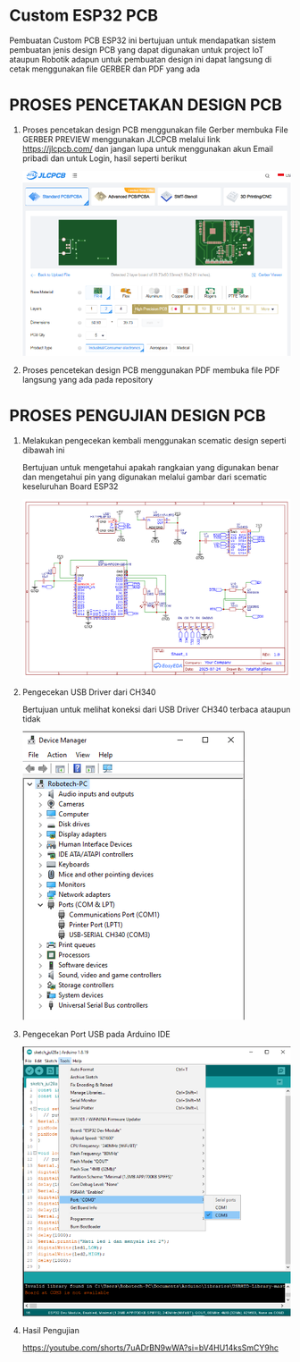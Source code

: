 # Custom ESP32 PCB
Pembuatan Custom PCB ESP32 ini bertujuan untuk mendapatkan sistem pembuatan jenis design PCB yang dapat digunakan untuk project IoT ataupun Robotik
adapun untuk pembuatan design ini dapat langsung di cetak menggunakan file GERBER dan PDF yang ada 

# PROSES PENCETAKAN DESIGN PCB
   1. Proses pencetakan design PCB menggunakan file Gerber
      membuka File GERBER PREVIEW menggunakan JLCPCB melalui link https://jlcpcb.com/ dan jangan lupa untuk menggunakan akun Email pribadi
      dan untuk Login, hasil seperti berikut
   
      ![image alt](https://github.com/YataMahaSina/Custom-ESP32-PCB/blob/5fcb5bac0af3fc89fe18f980bf404f5bb9c12ecd/JLC%20PCB.PNG)
   2. Proses pencetekan design PCB menggunakan PDF
      membuka file PDF langsung yang ada pada repository 

# PROSES PENGUJIAN DESIGN PCB
   1. Melakukan pengecekan kembali menggunakan scematic design seperti dibawah ini

      Bertujuan untuk mengetahui apakah rangkaian yang digunakan benar dan mengetahui pin yang
      digunakan melalui gambar dari scematic keseluruhan Board ESP32
   
      ![image alt](https://github.com/YataMahaSina/Custom-ESP32-PCB/blob/19a639b772cade49ca0011feeec15e9d6455b82a/Schematic_Riset-Downloader-CH340-Yata_2025-07-28.png)
   
   3. Pengecekan USB Driver dari CH340

      Bertujuan untuk melihat koneksi dari USB Driver CH340 terbaca ataupun tidak
      
      ![image alt](https://github.com/YataMahaSina/Custom-ESP32-PCB/blob/24949c8412b9455cc2f579e05ceca4b4a56a3615/CH340%20Connecting.PNG)
      
   5. Pengecekan Port USB pada Arduino IDE

      ![image alt](https://github.com/YataMahaSina/Custom-ESP32-PCB/blob/d9ae2e3cd1a75a3cda7783350cf7f9217e52cca2/Tampilan%20Port%20IDE.png)
          
   6. Hasil Pengujian
      
      https://youtube.com/shorts/7uADrBN9wWA?si=bV4HU14ksSmCY9hc

      

      
